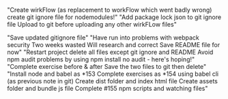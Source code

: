 <!-- # wirkFlow -->
<!-- Section 19: Modern Workflow with Babel & Webpack-->
<!-- #151. Modern Feature Support -->
<!-- #152. An Introduction to Babel -->
<!-- #153. Installing Node.js & Babel -->
"Create wirkFlow (as replacement to workFlow which went badly wrong) create git ignore file for nodemodules!"
"Add package lock json to git ignore file Upload to git before uploading any other wirkFLow files" 
<!-- #154. Using the Babel CLI -->
<!-- #155. NPM Scripts & Watching Files -->
<!-- #156. What is Webpack? -->
<!-- #157. Setting up a Webpack File -->
<!-- #158. Webpack CLI -->
<!-- #159. Introduction to Modules -->
<!-- #160. Default Exports -->
<!-- #161. Watching for Changes -->
<!-- #162. The Webpack Dev Server -->
"Save updated gitignore file"
"Have run into problems with webpack security Two weeks wasted Will research and correct Save README file for now"
"Restart project delete all files except git ignore and README Avoid npm audit problems by using npm install no audit - here's hoping!"
"Complete exercise before & after Save the two files to git then delete"
"Install node and babel as *153 Complete exercises as *154 using babel cli (as previous note in git) Create dist folder and index html file Create assets folder and bundle js file Complete #155 npm scripts and watching files"